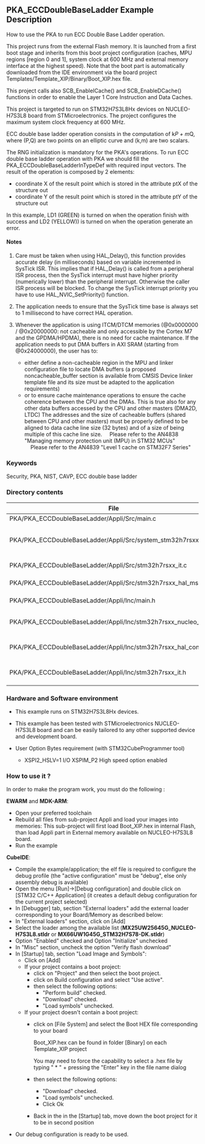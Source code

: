 ## <b>PKA_ECCDoubleBaseLadder Example Description</b>

How to use the PKA to run ECC Double Base Ladder operation.

This project runs from the external Flash memory. It is launched from a first boot stage and inherits from this boot project
configuration (caches, MPU regions [region 0 and 1], system clock at 600 MHz and external memory interface at the highest speed).
Note that the boot part is automatically downloaded from the IDE environment via the board project Templates/Template_XIP/Binary/Boot_XIP.hex file.


This project calls also SCB_EnableICache() and SCB_EnableDCache() functions in order to enable
the Layer 1 Core Instruction and Data Caches.


This project is targeted to run on STM32H7S3L8Hx devices on NUCLEO-H7S3L8 board from STMicroelectronics.
The project configures the maximum system clock frequency at 600 MHz.

ECC double base ladder operation consists in the computation of k*P + m*Q, where (P,Q) are two points on an elliptic curve and (k,m) are two scalars.

The RNG initialization is mandatory for the PKA's operations.
To run ECC double base ladder operation with PKA we should fill the PKA_ECCDoubleBaseLadderInTypeDef with required input vectors.
The result of the operation is composed by 2 elements:
 - coordinate X of the result point which is stored in the attribute ptX of the structure out
 - coordinate Y of the result point which is stored in the attribute ptY of the structure out


In this example, LD1 (GREEN) is turned on when the operation finish with success
and LD2 (YELLOW)) is turned on when the operation generate an error.

#### <b>Notes</b>
 1. Care must be taken when using HAL_Delay(), this function provides accurate delay (in milliseconds)
    based on variable incremented in SysTick ISR. This implies that if HAL_Delay() is called from
    a peripheral ISR process, then the SysTick interrupt must have higher priority (numerically lower)
    than the peripheral interrupt. Otherwise the caller ISR process will be blocked.
    To change the SysTick interrupt priority you have to use HAL_NVIC_SetPriority() function.

 2. The application needs to ensure that the SysTick time base is always set to 1 millisecond
    to have correct HAL operation.

 3. Whenever the application is using ITCM/DTCM memories (@0x0000000 / @0x20000000: not cacheable and only accessible
    by the Cortex M7 and the GPDMA/HPDMA), there is no need for cache maintenance.
    If the application needs to put DMA buffers in AXI SRAM (starting from @0x24000000), the user has to:
    - either define a non-cacheable region in the MPU and linker configuration file to locate DMA buffers
      (a proposed noncacheable_buffer section is available from CMSIS Device linker template file and its size must
      be adapted to the application requirements)
    - or to ensure cache maintenance operations to ensure the cache coherence between the CPU and the DMAs.
    This is true also for any other data buffers accessed by the CPU and other masters (DMA2D, LTDC)
    The addresses and the size of cacheable buffers (shared between CPU and other masters)
    must be properly defined to be aligned to data cache line size (32 bytes) and of a size of being multiple
    of this cache line size.
    Please refer to the AN4838 "Managing memory protection unit (MPU) in STM32 MCUs"
    Please refer to the AN4839 "Level 1 cache on STM32F7 Series"

### <b>Keywords</b>

Security, PKA, NIST, CAVP, ECC double base ladder

### <b>Directory contents</b>

File | Description
 --- | ---
  PKA/PKA_ECCDoubleBaseLadder/Appli/Src/main.c                      |  Main program
  PKA/PKA_ECCDoubleBaseLadder/Appli/Src/system_stm32h7rsxx.c        |  STM32H7RSxx system clock configuration file
  PKA/PKA_ECCDoubleBaseLadder/Appli/Src/stm32h7rsxx_it.c            |  Interrupt handlers
  PKA/PKA_ECCDoubleBaseLadder/Appli/Src/stm32h7rsxx_hal_msp.c       |  HAL MSP module
  PKA/PKA_ECCDoubleBaseLadder/Appli/Inc/main.h                      |  Main program header file
  PKA/PKA_ECCDoubleBaseLadder/Appli/Inc/stm32h7rsxx_nucleo_conf.h   |  BSP Configuration file
  PKA/PKA_ECCDoubleBaseLadder/Appli/Inc/stm32h7rsxx_hal_conf.h      |  HAL Configuration file
  PKA/PKA_ECCDoubleBaseLadder/Appli/Inc/stm32h7rsxx_it.h            |  Interrupt handlers header file

### <b>Hardware and Software environment</b>

  - This example runs on STM32H7S3L8Hx devices.

  - This example has been tested with STMicroelectronics NUCLEO-H7S3L8
    board and can be easily tailored to any other supported device
    and development board.

  - User Option Bytes requirement (with STM32CubeProgrammer tool)

    - XSPI2_HSLV=1     I/O XSPIM_P2 High speed option enabled

### <b>How to use it ?</b>

In order to make the program work, you must do the following :

**EWARM** and **MDK-ARM**:

 - Open your preferred toolchain
 - Rebuild all files from sub-project Appli and load your images into memories: This sub-project will first load Boot_XIP.hex in internal Flash,
   than load Appli part in External memory available on NUCLEO-H7S3L8 board.
 - Run the example

**CubeIDE**:

 - Compile the example/application; the elf file is required to configure the debug profile (the "active configuration" must be "debug", else only assembly debug is available)
 - Open the menu [Run]->[Debug configuration] and double click on  [STM32 C/C++ Application] (it creates a default debug configuration for the current project selected)
 - In [Debugger] tab, section "External  loaders" add the external loader corresponding to your Board/Memory as described below:
 - In "External loaders" section, click on [Add]
 - Select the loader among the available list (**MX25UW25645G_NUCLEO-H7S3L8.stldr** or **MX66UW1G45G_STM32H7S78-DK.stldr**)
 - Option "Enabled" checked and Option "Initialize" unchecked
 - In "Misc" section, uncheck the option "Verify flash download"
 - In [Startup] tab, section "Load Image and Symbols":
   - Click on [Add]
   - If your project contains a boot project:
     - click on "Project" and then select the boot project.
     - click on Build configuration and select "Use active".
     - then select the following options:
       - "Perform build" checked.
       - "Download" checked.
       - "Load symbols" unchecked.
   - If your project doesn't contain a boot project:
     - click on [File System] and select the Boot HEX file corresponding to your board

        Boot_XIP.hex can be found in folder [Binary] on each Template_XIP project

        You may need to force the capability to select a .hex file by typing " * " + pressing the "Enter" key in the file name dialog

     - then select the following options:
       - "Download"      checked.
       - "Load symbols" unchecked.
       - Click Ok
     - Back in the in the [Startup] tab, move down the boot project for it to be in second position
 - Our debug configuration is ready to be used.
